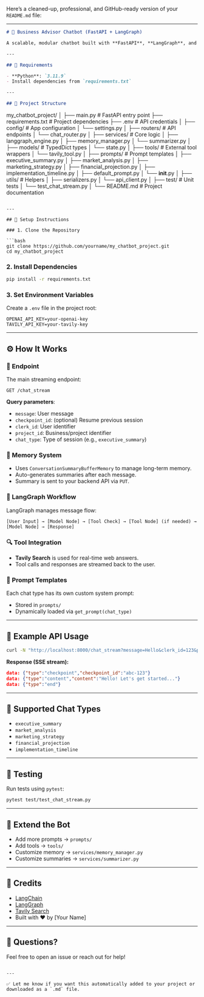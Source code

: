 Here’s a cleaned-up, professional, and GitHub-ready version of your `README.md` file:

---

```markdown
# 🧠 Business Advisor Chatbot (FastAPI + LangGraph)

A scalable, modular chatbot built with **FastAPI**, **LangGraph**, and **LangChain**, designed to help entrepreneurs structure business ideas through guided sessions like Executive Summary, Market Analysis, and more. Supports **multi-turn memory**, **streaming**, and **tool usage** (e.g., Tavily search).

---

## 📌 Requirements

- **Python**: `3.11.9`
- Install dependencies from `requirements.txt`

---

## 📁 Project Structure

```

my\_chatbot\_project/
│
├── main.py                  # FastAPI entry point
├── requirements.txt         # Project dependencies
├── .env                     # API credentials
│
├── config/                  # App configuration
│   └── settings.py
│
├── routers/                 # API endpoints
│   └── chat\_router.py
│
├── services/                # Core logic
│   ├── langgraph\_engine.py
│   ├── memory\_manager.py
│   └── summarizer.py
│
├── models/                  # TypedDict types
│   └── state.py
│
├── tools/                   # External tool wrappers
│   └── tavily\_tool.py
│
├── prompts/                 # Prompt templates
│   ├── executive\_summary.py
│   ├── market\_analysis.py
│   ├── marketing\_strategy.py
│   ├── financial\_projection.py
│   ├── implementation\_timeline.py
│   ├── default\_prompt.py
│   └── **init**.py
│
├── utils/                   # Helpers
│   ├── serializers.py
│   └── api\_client.py
│
├── test/                    # Unit tests
│   └── test\_chat\_stream.py
│
└── README.md                # Project documentation

````

---

## 🚀 Setup Instructions

### 1. Clone the Repository

```bash
git clone https://github.com/yourname/my_chatbot_project.git
cd my_chatbot_project
````

### 2. Install Dependencies

```bash
pip install -r requirements.txt
```

### 3. Set Environment Variables

Create a `.env` file in the project root:

```
OPENAI_API_KEY=your-openai-key
TAVILY_API_KEY=your-tavily-key
```

---

## ⚙️ How It Works

### 🔌 Endpoint

The main streaming endpoint:

```
GET /chat_stream
```

**Query parameters**:

* `message`: User message
* `checkpoint_id`: (optional) Resume previous session
* `clerk_id`: User identifier
* `project_id`: Business/project identifier
* `chat_type`: Type of session (e.g., `executive_summary`)

### 🧠 Memory System

* Uses `ConversationSummaryBufferMemory` to manage long-term memory.
* Auto-generates summaries after each message.
* Summary is sent to your backend API via `PUT`.

### 🧩 LangGraph Workflow

LangGraph manages message flow:

```
[User Input] → [Model Node] → [Tool Check] → [Tool Node] (if needed) → [Model Node] → [Response]
```

### 🔍 Tool Integration

* **Tavily Search** is used for real-time web answers.
* Tool calls and responses are streamed back to the user.

### 💬 Prompt Templates

Each chat type has its own custom system prompt:

* Stored in `prompts/`
* Dynamically loaded via `get_prompt(chat_type)`

---

## 🧪 Example API Usage

```bash
curl -N "http://localhost:8000/chat_stream?message=Hello&clerk_id=123&project_id=456&chat_type=executive_summary"
```

**Response (SSE stream):**

```json
data: {"type":"checkpoint","checkpoint_id":"abc-123"}
data: {"type":"content","content":"Hello! Let's get started..."}
data: {"type":"end"}
```

---

## 📘 Supported Chat Types

* `executive_summary`
* `market_analysis`
* `marketing_strategy`
* `financial_projection`
* `implementation_timeline`

---

## 🧪 Testing

Run tests using `pytest`:

```bash
pytest test/test_chat_stream.py
```

---

## 🔧 Extend the Bot

* Add more prompts → `prompts/`
* Add tools → `tools/`
* Customize memory → `services/memory_manager.py`
* Customize summaries → `services/summarizer.py`

---

## 🙏 Credits

* [LangChain](https://github.com/langchain-ai/langchain)
* [LangGraph](https://github.com/langchain-ai/langgraph)
* [Tavily Search](https://www.tavily.com/)
* Built with ❤️ by \[Your Name]

---

## 💬 Questions?

Feel free to open an issue or reach out for help!

```

---

✅ Let me know if you want this automatically added to your project or downloaded as a `.md` file.
```
